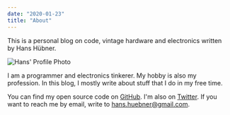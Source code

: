 ```yaml
---
date: "2020-01-23"
title: "About"
---
```


This is a personal blog on code, vintage hardware and electronics
written by Hans Hübner.

![Hans' Profile Photo](/images/hans.jpg)

I am a programmer and electronics tinkerer.  My hobby is also my
profession.  In this blog, I mostly write about stuff that I do in my
free time.

You can find my open source code on
[GitHub](https://github.com/hanshuebner).  I'm also on
[Twitter](https://twitter.com/hanshuebner).  If you want to reach me
by email, write to [hans.huebner@gmail.com](mailto:hans.huebner@gmail.com).
